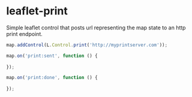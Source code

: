 # leaflet-print
Simple leaflet control that posts url representing the map state to an http print endpoint.

```js
map.addControl(L.Control.print('http://myprintserver.com'));

map.on('print:sent', function () {
    
});

map.on('print:done', function () {
    
});

```
